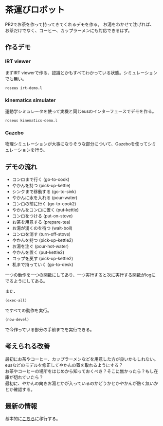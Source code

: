 # 茶運びロボット

PR2でお茶を作って持ってきてくれるデモを作る。
お湯をわかせて注げれば、お茶だけでなく、コーヒー、カップラーメンにも対応できるはず。


## 作るデモ
### IRT viewer  
まずIRT viewerで作る、認識とかもすべてわかっている状態。シミュレーションでも無い。
```
roseus irt-demo.l
```

###  kinematics simulater  
運動学シミュレータを使って実機と同じeusのインターフェースでデモを作る。
```
roseus kinematics-demo.l
```

### Gazebo  
物理シミュレーションが大事になりそうな部分について、Gazeboを使ってシミュレーションを行う。

## デモの流れ

- コンロまで行く (go-to-cook)
- やかんを持つ (pick-up-kettle)
- シンクまで移動する (go-to-sink)
- やかんに水を入れる (pour-water)
- コンロの前に行く (go-to-cook2)
- やかんをコンロに置く (put-kettle)
- コンロをつける (put-on-stove)
- お茶を用意する (prepare-tea)
- お湯が湧くのを待つ (wait-boil)
- コンロを消す (turn-off-stove)
- やかんを持つ (pick-up-kettle2)
- お湯を注ぐ (pour-hot-water)
- やかんを置く (put-kettle2)
- コップを戻す (pick-up-kettle2)
- 机まで持っていく (go-to-desk)

一つの動作を一つの関数にしてあり、一つ実行すると次に実行する関数がlogにでるようにしてある。  

また、
```lisp
(exec-all)
```
ですべての動作を実行。
```lisp
(now-devel)
```
で今作っている部分の手前までを実行できる。  

## 考えられる改善
最初にお茶やコーヒー、カップラーメンなどを用意した方が良いかもしれない。  
eusなどのモデルを修正してやかんの蓋を取れるようにする？  
お茶やコーヒーの場所をはじめから知っておくべき？そこに無かったら？もし在庫が切れていたら？  
最初に、やかんの向きお湯とかが入っているのかどうかとかやかんが熱く無いかとか確認する。

## 最新の情報
基本的に[こちら](https://github.com/Kanazawanaoaki/jsk_demos/tree/kanazawa-ow/jsk_2020_04_chahakobi)に移行する。